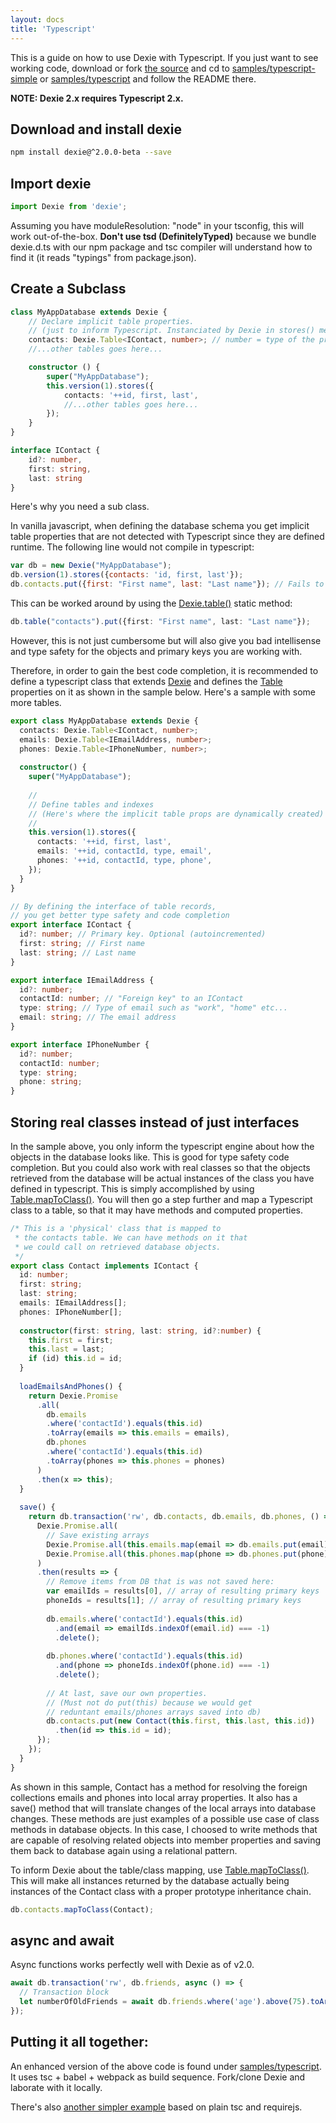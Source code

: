 ```yaml
---
layout: docs
title: 'Typescript'
---
```


This is a guide on how to use Dexie with Typescript. If you just want to see working code, download or fork [the source](https://github.com/dfahlander/Dexie.js/archive/v1.3.2.zip) and cd to [samples/typescript-simple](https://github.com/dfahlander/Dexie.js/tree/master/samples/typescript-simple) or [samples/typescript](https://github.com/dfahlander/Dexie.js/tree/master/samples/typescript) and follow the README there.

**NOTE: Dexie 2.x requires Typescript 2.x.**

## Download and install dexie

```bash
npm install dexie@^2.0.0-beta --save
```

## Import dexie

```javascript
import Dexie from 'dexie';
```

Assuming you have moduleResolution: "node" in your tsconfig, this will work out-of-the-box. **Don't use tsd (DefinitelyTyped)** because we bundle dexie.d.ts with our npm package and tsc compiler will understand how to find it (it reads "typings" from package.json).

## Create a Subclass

```typescript
class MyAppDatabase extends Dexie {
    // Declare implicit table properties.
    // (just to inform Typescript. Instanciated by Dexie in stores() method)
    contacts: Dexie.Table<IContact, number>; // number = type of the primkey
    //...other tables goes here...

    constructor () {
        super("MyAppDatabase");
        this.version(1).stores({
            contacts: '++id, first, last',
            //...other tables goes here...
        });
    }
}

interface IContact {
    id?: number,
    first: string,
    last: string
}
```

Here's why you need a sub class.

In vanilla javascript, when defining the database schema you get implicit table properties that are not detected with Typescript since they are defined runtime. The following line would not compile in typescript:

```javascript
var db = new Dexie("MyAppDatabase");
db.version(1).stores({contacts: 'id, first, last'});
db.contacts.put({first: "First name", last: "Last name"}); // Fails to compile
```

This can be worked around by using the [Dexie.table()](/docs/Dexie/Dexie.table()) static method:

```typescript
db.table("contacts").put({first: "First name", last: "Last name"});
```

However, this is not just cumbersome but will also give you bad intellisense and type safety for the objects and primary keys you are working with.

Therefore, in order to gain the best code completion, it is recommended to define a typescript class that extends [Dexie](/docs/Dexie/Dexie) and defines the [Table](/docs/Table/Table) properties on it as shown in the sample below. Here's a sample with some more tables.

```typescript
export class MyAppDatabase extends Dexie {
  contacts: Dexie.Table<IContact, number>;
  emails: Dexie.Table<IEmailAddress, number>;
  phones: Dexie.Table<IPhoneNumber, number>;
  
  constructor() {  
    super("MyAppDatabase");
    
    //
    // Define tables and indexes
    // (Here's where the implicit table props are dynamically created)
    //
    this.version(1).stores({
      contacts: '++id, first, last',
      emails: '++id, contactId, type, email',
      phones: '++id, contactId, type, phone',
    });
  }
}

// By defining the interface of table records,
// you get better type safety and code completion
export interface IContact {
  id?: number; // Primary key. Optional (autoincremented)
  first: string; // First name
  last: string; // Last name
}

export interface IEmailAddress {
  id?: number;
  contactId: number; // "Foreign key" to an IContact
  type: string; // Type of email such as "work", "home" etc...
  email: string; // The email address
}

export interface IPhoneNumber {
  id?: number;
  contactId: number;
  type: string;
  phone: string;
}
```

## Storing real classes instead of just interfaces

In the sample above, you only inform the typescript engine about how the objects in the database looks like. This is good for type safety code completion. But you could also work with real classes so that the objects retrieved from the database will be actual instances of the class you have defined in typescript. This is simply accomplished by using [Table.mapToClass()](/docs/Table/Table.mapToClass()). You will then go a step further and map a Typescript class to a table, so that it may have methods and computed properties.

```typescript
/* This is a 'physical' class that is mapped to
 * the contacts table. We can have methods on it that
 * we could call on retrieved database objects.
 */
export class Contact implements IContact {
  id: number;
  first: string;
  last: string;
  emails: IEmailAddress[];
  phones: IPhoneNumber[];
  
  constructor(first: string, last: string, id?:number) {
    this.first = first;
    this.last = last;
    if (id) this.id = id;
  }
  
  loadEmailsAndPhones() {
    return Dexie.Promise
      .all(
        db.emails
        .where('contactId').equals(this.id)
        .toArray(emails => this.emails = emails),
        db.phones
        .where('contactId').equals(this.id)
        .toArray(phones => this.phones = phones) 
      )
      .then(x => this);
  }
  
  save() {
    return db.transaction('rw', db.contacts, db.emails, db.phones, () => {
      Dexie.Promise.all(
        // Save existing arrays
        Dexie.Promise.all(this.emails.map(email => db.emails.put(email))),
        Dexie.Promise.all(this.phones.map(phone => db.phones.put(phone)))
      )
      .then(results => {
        // Remove items from DB that is was not saved here:
        var emailIds = results[0], // array of resulting primary keys
        phoneIds = results[1]; // array of resulting primary keys
        
        db.emails.where('contactId').equals(this.id)
          .and(email => emailIds.indexOf(email.id) === -1)
          .delete();
        
        db.phones.where('contactId').equals(this.id)
          .and(phone => phoneIds.indexOf(phone.id) === -1)
          .delete();
        
        // At last, save our own properties.
        // (Must not do put(this) because we would get
        // reduntant emails/phones arrays saved into db)
        db.contacts.put(new Contact(this.first, this.last, this.id))
          .then(id => this.id = id);
      });
    });
  }
}
```
As shown in this sample, Contact has a method for resolving the foreign collections emails and phones into local array properties. It also has a save() method that will translate changes of the local arrays into database changes. These methods are just examples of a possible use case of class methods in database objects. In this case, I choosed to write methods that are capable of resolving related objects into member properties and saving them back to database again using a relational pattern.

To inform Dexie about the table/class mapping, use [Table.mapToClass()](/docs/Table/Table.mapToClass()). This will make all instances returned by the database actually being instances of the Contact class with a proper prototype inheritance chain.

```typescript
db.contacts.mapToClass(Contact);
```

## async and await

Async functions works perfectly well with Dexie as of v2.0.

```javascript
await db.transaction('rw', db.friends, async () => {
  // Transaction block
  let numberOfOldFriends = await db.friends.where('age').above(75).toArray();
});
```

## Putting it all together:

An enhanced version of the above code is found under [samples/typescript](https://github.com/dfahlander/Dexie.js/tree/master/samples/typescript). It uses tsc + babel + webpack as build sequence. Fork/clone Dexie and laborate with it locally.

There's also [another simpler example](https://github.com/dfahlander/Dexie.js/tree/master/samples/typescript-simple) based on plain tsc and requirejs.
